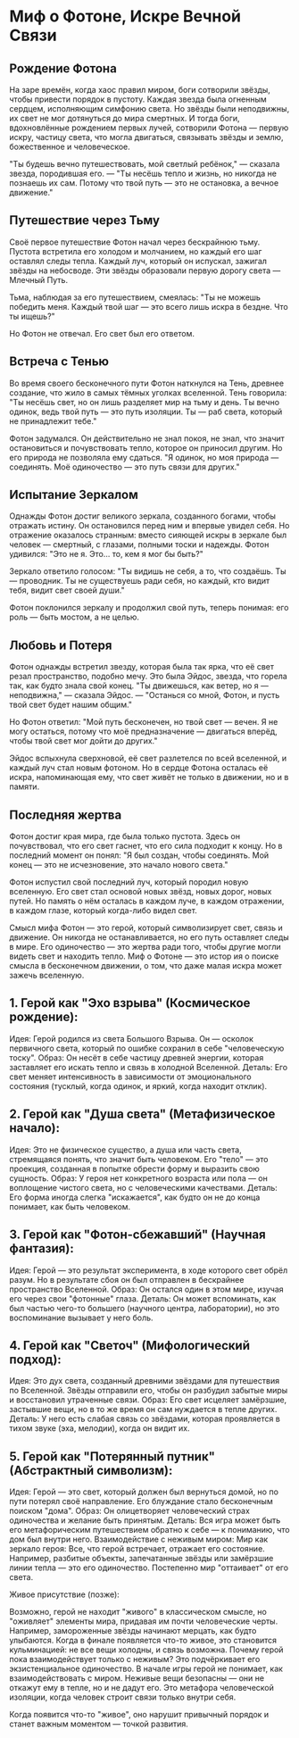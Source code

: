 # Миф о Фотоне, Искре Вечной Связи
## Рождение Фотона
На заре времён, когда хаос правил миром, боги сотворили звёзды, чтобы привести порядок в пустоту. Каждая звезда была огненным сердцем, исполняющим симфонию света. Но звёзды были неподвижны, их свет не мог дотянуться до мира смертных. И тогда боги, вдохновлённые рождением первых лучей, сотворили Фотона — первую искру, частицу света, что могла двигаться, связывать звёзды и землю, божественное и человеческое.

"Ты будешь вечно путешествовать, мой светлый ребёнок," — сказала звезда, породившая его. — "Ты несёшь тепло и жизнь, но никогда не познаешь их сам. Потому что твой путь — это не остановка, а вечное движение."

## Путешествие через Тьму
Своё первое путешествие Фотон начал через бескрайнюю тьму. Пустота встретила его холодом и молчанием, но каждый его шаг оставлял следы тепла. Каждый луч, который он испускал, зажигал звёзды на небосводе. Эти звёзды образовали первую дорогу света — Млечный Путь.

Тьма, наблюдая за его путешествием, смеялась:
"Ты не можешь победить меня. Каждый твой шаг — это всего лишь искра в бездне. Что ты ищешь?"

Но Фотон не отвечал. Его свет был его ответом.

## Встреча с Тенью
Во время своего бесконечного пути Фотон наткнулся на Тень, древнее создание, что жило в самых тёмных уголках вселенной. Тень говорила: "Ты несёшь свет, но он лишь разделяет мир на тьму и день. Ты вечно одинок, ведь твой путь — это путь изоляции. Ты — раб света, который не принадлежит тебе."

Фотон задумался. Он действительно не знал покоя, не знал, что значит остановиться и почувствовать тепло, которое он приносил другим. Но его природа не позволяла ему сдаться.
"Я одинок, но моя природа — соединять. Моё одиночество — это путь связи для других."

## Испытание Зеркалом
Однажды Фотон достиг великого зеркала, созданного богами, чтобы отражать истину. Он остановился перед ним и впервые увидел себя. Но отражение оказалось странным: вместо сияющей искры в зеркале был человек — смертный, с глазами, полными тоски и надежды. Фотон удивился:
"Это не я. Это... то, кем я мог бы быть?"

Зеркало ответило голосом:
"Ты видишь не себя, а то, что создаёшь. Ты — проводник. Ты не существуешь ради себя, но каждый, кто видит тебя, видит свет своей души."

Фотон поклонился зеркалу и продолжил свой путь, теперь понимая: его роль — быть мостом, а не целью.

## Любовь и Потеря
Фотон однажды встретил звезду, которая была так ярка, что её свет резал пространство, подобно мечу. Это была Эйдос, звезда, что горела так, как будто знала свой конец.
"Ты движешься, как ветер, но я — неподвижна," — сказала Эйдос. — "Останься со мной, Фотон, и пусть твой свет будет нашим общим."

Но Фотон ответил:
"Мой путь бесконечен, но твой свет — вечен. Я не могу остаться, потому что моё предназначение — двигаться вперёд, чтобы твой свет мог дойти до других."

Эйдос вспыхнула сверхновой, её свет разлетелся по всей вселенной, и каждый луч стал новым фотоном. Но в сердце Фотона осталась её искра, напоминающая ему, что свет живёт не только в движении, но и в памяти.

## Последняя жертва
Фотон достиг края мира, где была только пустота. Здесь он почувствовал, что его свет гаснет, что его сила подходит к концу. Но в последний момент он понял:
"Я был создан, чтобы соединять. Мой конец — это не исчезновение, это начало нового света."

Фотон испустил свой последний луч, который породил новую вселенную. Его свет стал основой новых звёзд, новых дорог, новых путей. Но память о нём осталась в каждом луче, в каждом отражении, в каждом глазе, который когда-либо видел свет.

Смысл мифа
Фотон — это герой, который символизирует свет, связь и движение. Он никогда не останавливается, но его путь оставляет следы в мире.
Его одиночество — это жертва ради того, чтобы другие могли видеть свет и находить тепло.
Миф о Фотоне — это истор ия о поиске смысла в бесконечном движении, о том, что даже малая искра может зажечь вселенную.






## 1. Герой как "Эхо взрыва" (Космическое рождение):
Идея: Герой родился из света Большого Взрыва. Он — осколок первичного света, который по ошибке сохранил в себе "человеческую тоску".
Образ: Он несёт в себе частицу древней энергии, которая заставляет его искать тепло и связь в холодной Вселенной.
Деталь: Его свет меняет интенсивность в зависимости от эмоционального состояния (тусклый, когда одинок, и яркий, когда находит отклик).
## 2. Герой как "Душа света" (Метафизическое начало):
Идея: Это не физическое существо, а душа или часть света, стремящаяся понять, что значит быть человеком. Его "тело" — это проекция, созданная в попытке обрести форму и выразить свою сущность.
Образ: У героя нет конкретного возраста или пола — он воплощение чистого света, но с человеческими качествами.
Деталь: Его форма иногда слегка "искажается", как будто он не до конца понимает, как быть человеком.
## 3. Герой как "Фотон-сбежавший" (Научная фантазия):
Идея: Герой — это результат эксперимента, в ходе которого свет обрёл разум. Но в результате сбоя он был отправлен в бескрайнее пространство Вселенной.
Образ: Он остался один в этом мире, изучая его через свои "фотонные" глаза.
Деталь: Он может вспоминать, как был частью чего-то большего (научного центра, лаборатории), но это воспоминание вызывает у него боль.
## 4. Герой как "Светоч" (Мифологический подход):
Идея: Это дух света, созданный древними звёздами для путешествия по Вселенной. Звёзды отправили его, чтобы он разбудил забытые миры и восстановил утраченные связи.
Образ: Его свет исцеляет замёрзшие, застывшие вещи, но в то же время он сам нуждается в тепле других.
Деталь: У него есть слабая связь со звёздами, которая проявляется в тихом звуке (эха, мелодии), когда он видит их.
## 5. Герой как "Потерянный путник" (Абстрактный символизм):
Идея: Герой — это свет, который должен был вернуться домой, но по пути потерял своё направление. Его блуждание стало бесконечным поиском "дома".
Образ: Он олицетворяет человеческий страх одиночества и желание быть принятым.
Деталь: Вся игра может быть его метафорическим путешествием обратно к себе — к пониманию, что дом был внутри него.
Взаимодействие с неживым миром:
Мир как зеркало героя:
Все, что герой встречает, отражает его состояние. Например, разбитые объекты, запечатанные звёзды или замёрзшие линии тепла — это его одиночество. Постепенно мир "оттаивает" от его света.

Живое присутствие (позже):

Возможно, герой не находит "живого" в классическом смысле, но "оживляет" элементы мира, придавая им почти человеческие черты. Например, замороженные звёзды начинают мерцать, как будто улыбаются.
Когда в финале появляется что-то живое, это становится кульминацией: не все вещи холодны, и связь возможна.
Почему герой пока взаимодействует только с неживым?
Это подчёркивает его экзистенциальное одиночество. В начале игры герой не понимает, как взаимодействовать с миром. Неживые вещи безопасны — они не откажут ему в тепле, но и не дадут его. Это метафора человеческой изоляции, когда человек строит связи только внутри себя.

Когда появится что-то "живое", оно нарушит привычный порядок и станет важным моментом — точкой развития.





